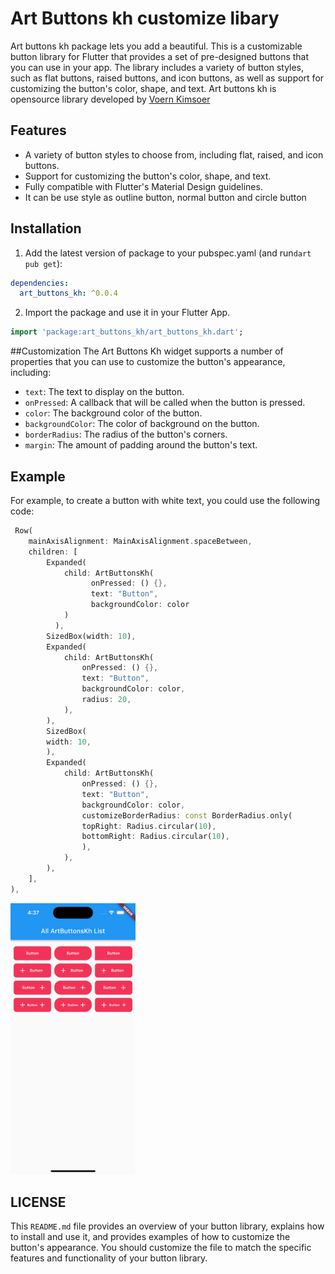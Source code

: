 
# Art Buttons kh customize libary

Art buttons kh package lets you add a beautiful.
This is a customizable button library for Flutter that provides a set of pre-designed buttons that you can use in your app. The library includes a variety of button styles, such as flat buttons, raised buttons, and icon buttons, as well as support for customizing the button's color, shape, and text.
Art buttons kh is opensource library developed by  <a href="https://kimsoer.site/">Voern Kimsoer</a>

## Features

- A variety of button styles to choose from, including flat, raised, and icon buttons.
- Support for customizing the button's color, shape, and text.
- Fully compatible with Flutter's Material Design guidelines.
- It can be use style as outline button, normal button and circle button 

## Installation

1. Add the latest version of package to your pubspec.yaml (and run`dart pub get`):
```yaml
dependencies:
  art_buttons_kh: ^0.0.4
```
2. Import the package and use it in your Flutter App.
```dart
import 'package:art_buttons_kh/art_buttons_kh.dart';
```



##Customization
The Art Buttons Kh widget supports a number of properties that you can use to customize the button's appearance, including:

- `text`: The text to display on the button.
- `onPressed`: A callback that will be called when the button is pressed.
- `color`: The background color of the button.
- `backgroundColor`: The color of background on the button.
- `borderRadius`: The radius of the button's corners.
- `margin`: The amount of padding around the button's text.


## Example
For example, to create a button with white text, you could use the following code:





```dart
 Row(
    mainAxisAlignment: MainAxisAlignment.spaceBetween,
    children: [
        Expanded(
            child: ArtButtonsKh(
                  onPressed: () {}, 
                  text: "Button", 
                  backgroundColor: color
            )
          ),
        SizedBox(width: 10),
        Expanded(
            child: ArtButtonsKh(
                onPressed: () {},
                text: "Button",
                backgroundColor: color,
                radius: 20,
            ),
        ),
        SizedBox(
        width: 10,
        ),
        Expanded(
            child: ArtButtonsKh(
                onPressed: () {},
                text: "Button",
                backgroundColor: color,
                customizeBorderRadius: const BorderRadius.only(
                topRight: Radius.circular(10),
                bottomRight: Radius.circular(10),
                ),
            ),
        ),
    ],
),
```

<img src="https://github.com/Kimsoer/art_button_kh/raw/main/doc/readme_assets/login.png"  width="200"/> 

## LICENSE

This `README.md` file provides an overview of your button library, explains how to install and use it, and provides examples of how to customize the button's appearance. You should customize the file to match the specific features and functionality of your button library.


